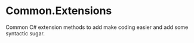 Common.Extensions
================

Common C# extension methods to add make coding easier and add some syntactic sugar.
